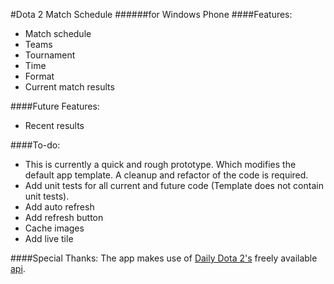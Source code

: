 #Dota 2 Match Schedule
######for Windows Phone
####Features:
  - Match schedule
   - Teams
   - Tournament
   - Time
   - Format
  - Current match results

####Future Features:
  - Recent results

####To-do:
  - This is currently a quick and rough prototype. Which modifies the default app template. A cleanup and refactor of the code is required.
  - Add unit tests for all current and future code (Template does not contain unit tests).
  - Add auto refresh
  - Add refresh button
  - Cache images
  - Add live tile

####Special Thanks:
The app makes use of [Daily Dota 2's](http://dailydota2.com/) freely available [api](http://dailydota2.com/api).
